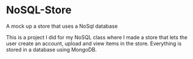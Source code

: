 # NoSQL-Store
A mock up a store that uses a NoSql database

This is a project I did for my NoSQL class where I made a store that lets the user create an account, upload and view items in the store.
Everything is stored in a database using MongoDB.
